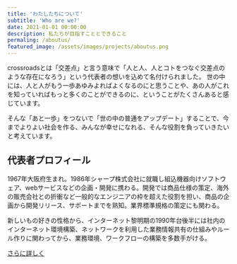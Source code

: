 ```yaml
---
title: 'わたしたちについて'
subtitle: 'Who are we?'
date: 2021-01-01 00:00:00
description: 私たちが目指すこととできること
permaling: /aboutus/
featured_image: /assets/images/projects/aboutus.png
---
```

crossroadsとは「交差点」と言う意味で「人と人、人とコトをつなぐ交差点のような存在になろう」という代表者の想いを込めて名付けられました。
世の中には、人と人がもう一歩あゆみよればよくなるのにと思うことや、あの人がこれを知っていればもっと多くのことができるのに、ということがたくさんあると感じています。

そんな「あと一歩」をつないで「世の中の普通をアップデート」することで、今までよりよい社会を作る、みんなが幸せになれる、そんな役割を負っていきたいと考えています。

## 代表者プロフィール
1967年大阪府生まれ。1986年シャープ株式会社に就職し組込機器向けソフトウェア、webサービスなどの企画・開発に携わる。開発では商品仕様の策定、海外の販売会社との折衝など一般的なエンジニアの枠を超えた役割を担い、商品の企画から開発リリース、サポートまでを熟知。業界標準規格の策定にも関わる。

新しいもの好きの性格から、インターネット黎明期の1990年台後半には社内のインターネット環境構築、ネットワークを利用した業務情報共有の仕組みやルール作りに関わってから、業務環境、ワークフローの構築を多数手がける。

[さらに詳しく](/aboutme/)
